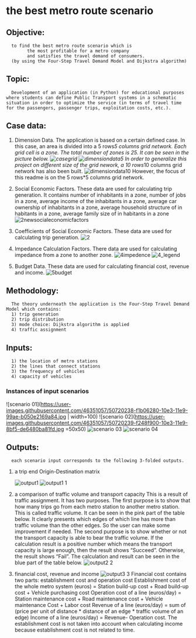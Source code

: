 # the best metro route scenario
## Objective:
      to find the best metro route scenario which is
            the most profitable for a metro company 
            and satisfies the travel demand of consumers. 
      (by using the Four-Step Travel Demand Model and Dijkstra algorithm)
      
## Topic:
      Development of an application (in Python) for educational purposes where students can define Public Transport systems in a schematic situation in order to optimize the service (in terms of travel time for the passengers, passenger trips, exploitation costs, etc.).



## Case data:
1) Dimension Data.
      The application is based on a certain defined case. In this case, an area is divided into a 5 rows*5 columns grid network. Each grid cell is a zone. The total number of zones is 25. It can be seen in the picture below. 
      ![casegrid](https://user-images.githubusercontent.com/46351057/50719932-e575d680-10de-11e9-885b-8a1421423111.jpg)
      ![dimensiondata5](https://user-images.githubusercontent.com/46351057/50720485-21ae3480-10e9-11e9-83c6-316ea9c146b7.PNG)
      In order to generalize this project on different size of the grid nework, a 10 rows*10 columns grid network has also been built.
      ![dimensiondata10](https://user-images.githubusercontent.com/46351057/50720475-f3c8f000-10e8-11e9-9e74-696895342ea4.PNG)
      However, the focus of this readme is on the 5 rows*5 columns grid network.

2) Social Economic Factors.
      These data are used for calculating trip generation. It contains number of inhabitants in a zone, number of jobs in a zone, average income of the inhabitants in a zone, average car ownership of inhabitants in a zone, average household structure of in habitants in a zone, average family size of in habitants in a zone 
      ![2newsocialeconomicfactors](https://user-images.githubusercontent.com/46351057/50720471-edd30f00-10e8-11e9-923f-5dc4d5966c75.PNG)

3) Coefficients of Social Economic Factors.
      These data are used for calculating trip generation.
      ![2](https://user-images.githubusercontent.com/46351057/50719929-e4dd4000-10de-11e9-8aba-c8c7be118c3f.PNG)

4) Impedance Calculation Factors.
      There data are used for calculating impedance from a zone to another zone. 
      ![4impedence](https://user-images.githubusercontent.com/46351057/50720473-ee6ba580-10e8-11e9-800b-917625cc65d3.png)
      ![4_legend](https://user-images.githubusercontent.com/46351057/50720605-0a704680-10eb-11e9-9e11-93c70c5a4a10.png)


5) Budget Data.
      These data are used for calculating financial cost, revenue and income. 
      ![5budget](https://user-images.githubusercontent.com/46351057/50720470-ed3a7880-10e8-11e9-9044-793fb4f20536.PNG)

      
## Methodology: 
      The theory underneath the application is the Four-Step Travel Demand Model which contains: 
      1) trip generation
      2) trip distribution
      3) mode choice: Dijkstra algorithm is applied
      4) traffic assignment
## Inputs:
      1) the location of metro stations
      2) the lines that connect stations
      3) the frequency of vehicles
      4) capacity of vehicles

### Instances of input scenarios      
![scenario 01](https://user-images.githubusercontent.com/46351057/50720238-f1b06280-10e3-11e9-99ae-b050e2169a84.jpg | width=100)
![scenario 02](https://user-images.githubusercontent.com/46351057/50720239-f248f900-10e3-11e9-8bf5-de6480ba81fd.jpg =50x50)
![scenario 03](https://user-images.githubusercontent.com/46351057/50720231-ee1cdb80-10e3-11e9-92f9-a01d0d7ed7ad.jpg)
![scenario 04](https://user-images.githubusercontent.com/46351057/50720234-ef4e0880-10e3-11e9-8743-5e7eee3b02e7.jpg)

## Outputs:
      each scenario input corresponds to the following 3-folded outputs. 
1) a trip end Origin-Destination matrix
      
      ![output1](https://user-images.githubusercontent.com/46351057/50720093-97ae9d80-10e1-11e9-9eb6-78ad0ddf32b5.png)
      ![output1 1](https://user-images.githubusercontent.com/46351057/50720274-da25a980-10e4-11e9-8cb1-5b5d003fc3e1.png)

2) a comparison of traffic volume and transport capacity
      This is a result of traffic assignment. It has two purposes. The first purpose is to show that how many trips go from each metro station to another metro station. This is called traffic volume. It can be seen in the pink part of the table below. It clearly presents which edges of which line has more than traffic volume than the other edges. So the user can make some improvement if needed. The second purpose is to show whether or not the transport capacity is able to bear the traffic volume. If the calculation result is a positive number which means the transport capacity is large enough, then the result shows “Succeed”. Otherwise, the result shows “Fail”. The calculation and result can be seen in the blue part of the table below. 
      ![output2 2](https://user-images.githubusercontent.com/46351057/50720275-dabe4000-10e4-11e9-8730-bc85210dba32.png)
      
3) financial cost, revenue and income
      ![output3 3](https://user-images.githubusercontent.com/46351057/50720273-da25a980-10e4-11e9-8432-2ceaa034392c.png)
      Financial cost contains two parts: establishment cost and operation cost
      Establishment cost of the whole metro system (euros) = Station build-up cost + Road build-up cost + Vehicle purchasing cost
      Operation cost of a line (euros/day) = Station maintenance cost + Road maintenance cost + Vehicle maintenance Cost + Labor cost 
      Revenue of a line (euros/day) = sum of (price per unit of distance * distance of an edge * traffic volume of an edge)
      Income of a line (euros/day) = Revenue- Operation cost. The establishment cost is not taken into account when calculating income because establishment cost is not related to time. 


